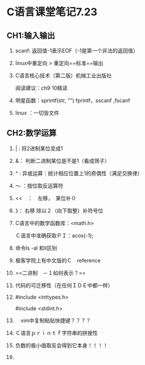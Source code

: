 # C语言课堂笔记7.23

## CH1:输入输出

1. scanf: 返回值-1表示EOF（-1是第一个非法的返回值）

2.  linux中重定向  > 重定向==标准==输出

3. C语言核心技术（第二版）机械工业出版社

   阅读建议：ch9 10精读

   

4. 明星函数：sprintf(str, "")  fprintf，sscanf ,fscanf

5. linux ：一切皆文件

   

## CH2:数学运算

1. | : 将2进制某位变成1

2. &： 判断二进制某位是不是1（看成筛子）

3. ^ : 异或运算：统计相应位置上1的奇偶性（满足交换律）

4. ～ ：按位取反运算符

5. <<　：　左移，　某位补０

6.   》：  右移  除以２（向下取整）补符号位

7. C语言中的数学函数库：<math.h>

   Ｃ语言中准确获取ＰＩ：acos(-1);

8. 命令ls -al 和ll区别

9. 极客学院上有中文版的Ｃ　reference

   

10. ==二进制　－１如何表示？==

11. 代码的可迁移性（在任何ＩＤＥ中都一样）

12. #include <inttypes.h>

    #include <stdint.h>

13. 　vim中复制粘贴快捷键？？？？
14. Ｃ语言ｐｒｉｎｔｆ字符串的拼接性
15. 负数的极小值取反会得到它本身！！！！
16. 